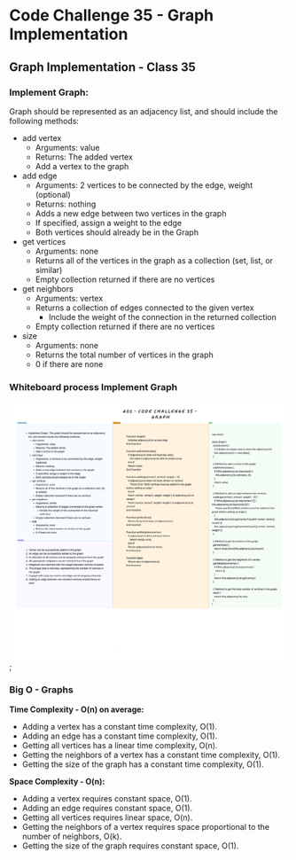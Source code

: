 # Code Challenge 35 - Graph Implementation

## Graph Implementation - Class 35

### Implement Graph:

Graph should be represented as an adjacency list, and should include the following methods:

* add vertex
  * Arguments: value
  * Returns: The added vertex
  * Add a vertex to the graph
* add edge
  * Arguments: 2 vertices to be connected by the edge, weight (optional)
  * Returns: nothing
  * Adds a new edge between two vertices in the graph
  * If specified, assign a weight to the edge
  * Both vertices should already be in the Graph
* get vertices
  * Arguments: none
  * Returns all of the vertices in the graph as a collection (set, list, or similar)
  * Empty collection returned if there are no vertices
* get neighbors
  * Arguments: vertex
  * Returns a collection of edges connected to the given vertex
    * Include the weight of the connection in the returned collection
  * Empty collection returned if there are no vertices
* size
  * Arguments: none
  * Returns the total number of vertices in the graph
  * 0 if there are none

### Whiteboard process Implement Graph

![Most Common Word](../assets/codeChallenge35.png);

### Big O - Graphs

**Time Complexity - O(n) on average:**

* Adding a vertex has a constant time complexity, O(1).
* Adding an edge has a constant time complexity, O(1).
* Getting all vertices has a linear time complexity, O(n).
* Getting the neighbors of a vertex has a constant time complexity, O(1).
* Getting the size of the graph has a constant time complexity, O(1).

**Space Complexity - O(n):**

* Adding a vertex requires constant space, O(1).
* Adding an edge requires constant space, O(1).
* Getting all vertices requires linear space, O(n).
* Getting the neighbors of a vertex requires space proportional to the number of neighbors, O(k).
* Getting the size of the graph requires constant space, O(1).
